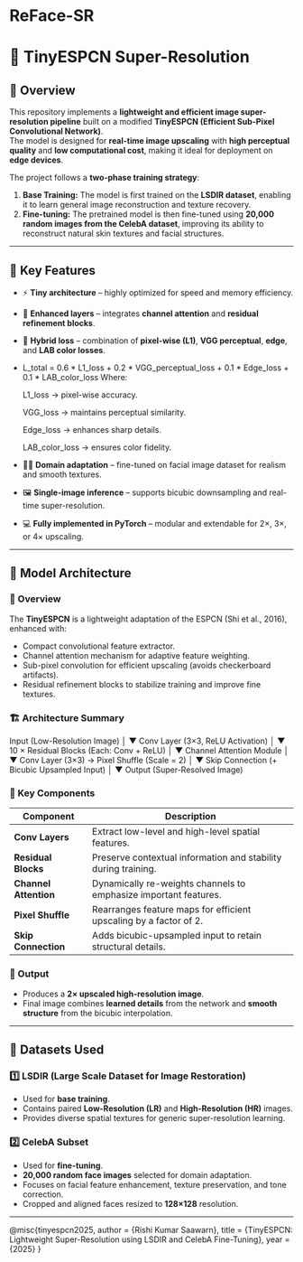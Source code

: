# ReFace-SR
# 🧠 TinyESPCN Super-Resolution

## 📘 Overview
This repository implements a **lightweight and efficient image super-resolution pipeline** built on a modified **TinyESPCN (Efficient Sub-Pixel Convolutional Network)**.  
The model is designed for **real-time image upscaling** with **high perceptual quality** and **low computational cost**, making it ideal for deployment on **edge devices**.

The project follows a **two-phase training strategy**:
1. **Base Training:** The model is first trained on the **LSDIR dataset**, enabling it to learn general image reconstruction and texture recovery.
2. **Fine-tuning:** The pretrained model is then fine-tuned using **20,000 random images from the CelebA dataset**, improving its ability to reconstruct natural skin textures and facial structures.

---

## 🚀 Key Features
- ⚡ **Tiny architecture** – highly optimized for speed and memory efficiency.
- 🧩 **Enhanced layers** – integrates **channel attention** and **residual refinement blocks**.
- 🎯 **Hybrid loss** – combination of **pixel-wise (L1)**, **VGG perceptual**, **edge**, and **LAB color losses**.
- L_total = 0.6 * L1_loss + 0.2 * VGG_perceptual_loss + 0.1 * Edge_loss + 0.1 * LAB_color_loss
    Where:
    
    L1_loss → pixel-wise accuracy.
    
    VGG_loss → maintains perceptual similarity.
    
    Edge_loss → enhances sharp details.
    
    LAB_color_loss → ensures color fidelity.
- 🧍‍♂️ **Domain adaptation** – fine-tuned on facial image dataset for realism and smooth textures.
- 🖼️ **Single-image inference** – supports bicubic downsampling and real-time super-resolution.
- 💻 **Fully implemented in PyTorch** – modular and extendable for 2×, 3×, or 4× upscaling.

---

## 🧮 Model Architecture

### 🔹 Overview
The **TinyESPCN** is a lightweight adaptation of the ESPCN (Shi et al., 2016), enhanced with:
- Compact convolutional feature extractor.
- Channel attention mechanism for adaptive feature weighting.
- Sub-pixel convolution for efficient upscaling (avoids checkerboard artifacts).
- Residual refinement blocks to stabilize training and improve fine textures.

### 🏗️ Architecture Summary

Input (Low-Resolution Image)
│
▼
Conv Layer (3×3, ReLU Activation)
│
▼
10 × Residual Blocks (Each: Conv + ReLU)
│
▼
Channel Attention Module
│
▼
Conv Layer (3×3) → Pixel Shuffle (Scale = 2)
│
▼
Skip Connection (+ Bicubic Upsampled Input)
│
▼
Output (Super-Resolved Image)

### 🔹 Key Components

| Component  | Description |
|------------|-------------|
| **Conv Layers** |       Extract low-level and high-level spatial features. |
| **Residual Blocks** |   Preserve contextual information and stability during training. |
| **Channel Attention** | Dynamically re-weights channels to emphasize important features. |
| **Pixel Shuffle** |     Rearranges feature maps for efficient upscaling by a factor of 2. |
| **Skip Connection** |   Adds bicubic-upsampled input to retain structural details. |

### 🔹 Output
- Produces a **2× upscaled high-resolution image**.
- Final image combines **learned details** from the network and **smooth structure** from the bicubic interpolation.


---

## 🧰 Datasets Used

### 1️⃣ LSDIR (Large Scale Dataset for Image Restoration)
- Used for **base training**.
- Contains paired **Low-Resolution (LR)** and **High-Resolution (HR)** images.
- Provides diverse spatial textures for generic super-resolution learning.

### 2️⃣ CelebA Subset
- Used for **fine-tuning**.
- **20,000 random face images** selected for domain adaptation.
- Focuses on facial feature enhancement, texture preservation, and tone correction.
- Cropped and aligned faces resized to **128×128** resolution.

---

@misc{tinyespcn2025,
  author = {Rishi Kumar Saawarn},
  title = {TinyESPCN: Lightweight Super-Resolution using LSDIR and CelebA Fine-Tuning},
  year = {2025}
}



